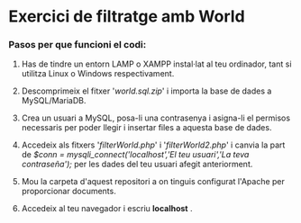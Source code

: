 # Exercici de filtratge amb World
### Pasos per que funcioni el codi:
1. Has de tindre un entorn LAMP o XAMPP instal·lat al teu ordinador, tant si utilitza Linux o Windows respectivament.

2. Descomprimeix el fitxer '*world.sql.zip*' i importa la base de dades a MySQL/MariaDB.

3. Crea un usuari a MySQL, posa-li una contrasenya i asigna-li el permisos necessaris per poder llegir i insertar files a aquesta base de dades.

4. Accedeix als fitxers '*filterWorld.php*' i '*filterWorld2.php*' i canvia la part de *$conn = mysqli_connect('localhost','El teu usuari','La teva contraseña');* per les dades del teu usuari afegit anteriorment.

5. Mou la carpeta d'aquest repositori a on tinguis configurat l'Apache per proporcionar documents.

6. Accedeix al teu navegador i escriu **localhost** .
